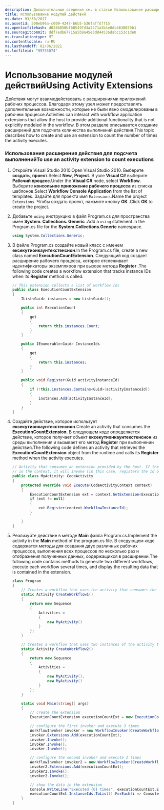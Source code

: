 ```yaml
---
description: Дополнительные сведения см. в статье Использование расширений действий.
title: Использование модулей действий
ms.date: 03/30/2017
ms.assetid: 500eb96a-c009-4247-b6b5-b36faffdf715
ms.openlocfilehash: d0286850bf685497d3a2471a3b4e0db4630070b1
ms.sourcegitcommit: ddf7edb67715a5b9a45e3dd44536dabc153c1de0
ms.translationtype: MT
ms.contentlocale: ru-RU
ms.lasthandoff: 02/06/2021
ms.locfileid: "99755074"
---
```

# <a name="using-activity-extensions"></a><span data-ttu-id="f7f6e-103">Использование модулей действий</span><span class="sxs-lookup"><span data-stu-id="f7f6e-103">Using Activity Extensions</span></span>

<span data-ttu-id="f7f6e-104">Действия могут взаимодействовать с расширениями приложений рабочих процессов. Благодаря этому узел может предоставлять дополнительные возможности, которые не были явно смоделированы в рабочем процессе.</span><span class="sxs-lookup"><span data-stu-id="f7f6e-104">Activities can interact with workflow application extensions that allow the host to provide additional functionality that is not explicitly modeled in the workflow.</span></span>  <span data-ttu-id="f7f6e-105">В этом разделе описывается создание расширений для подсчета количества выполнений действия.</span><span class="sxs-lookup"><span data-stu-id="f7f6e-105">This topic describes how to create and use an extension to count the number of times the activity executes.</span></span>

### <a name="to-use-an-activity-extension-to-count-executions"></a><span data-ttu-id="f7f6e-106">Использования расширения действия для подсчета выполнений</span><span class="sxs-lookup"><span data-stu-id="f7f6e-106">To use an activity extension to count executions</span></span>

1. <span data-ttu-id="f7f6e-107">Откройте Visual Studio 2010.</span><span class="sxs-lookup"><span data-stu-id="f7f6e-107">Open Visual Studio 2010.</span></span> <span data-ttu-id="f7f6e-108">Выберите **создать**, **проект**.</span><span class="sxs-lookup"><span data-stu-id="f7f6e-108">Select **New**, **Project**.</span></span> <span data-ttu-id="f7f6e-109">В узле **Visual C#** выберите **Рабочий процесс**.</span><span class="sxs-lookup"><span data-stu-id="f7f6e-109">Under the **Visual C#** node, select **Workflow**.</span></span>  <span data-ttu-id="f7f6e-110">Выберите **консольное приложение рабочего процесса** из списка шаблонов.</span><span class="sxs-lookup"><span data-stu-id="f7f6e-110">Select **Workflow Console Application** from the list of templates.</span></span> <span data-ttu-id="f7f6e-111">Задайте для проекта имя `Extensions`.</span><span class="sxs-lookup"><span data-stu-id="f7f6e-111">Name the project `Extensions`.</span></span> <span data-ttu-id="f7f6e-112">Чтобы создать проект, нажмите кнопку **ОК** .</span><span class="sxs-lookup"><span data-stu-id="f7f6e-112">Click **OK** to create the project.</span></span>

2. <span data-ttu-id="f7f6e-113">Добавьте `using` инструкцию в файл Program.cs для пространства имен **System. Collections. Generic** .</span><span class="sxs-lookup"><span data-stu-id="f7f6e-113">Add a `using` statement in the Program.cs file for the **System.Collections.Generic** namespace.</span></span>

    ```csharp
    using System.Collections.Generic;
    ```

3. <span data-ttu-id="f7f6e-114">В файле Program.cs создайте новый класс с именем **ексекутионкаунтекстенсион**.</span><span class="sxs-lookup"><span data-stu-id="f7f6e-114">In the Program.cs file, create a new class named **ExecutionCountExtension**.</span></span> <span data-ttu-id="f7f6e-115">Следующий код создает расширение рабочего процесса, которое отслеживает идентификаторы экземпляров при вызове метода **Register** .</span><span class="sxs-lookup"><span data-stu-id="f7f6e-115">The following code creates a workflow extension that tracks instance IDs when its **Register** method is called.</span></span>

    ```csharp
    // This extension collects a list of workflow Ids
    public class ExecutionCountExtension
    {
        IList<Guid> instances = new List<Guid>();

        public int ExecutionCount
        {
            get
            {
                return this.instances.Count;
            }
        }

        public IEnumerable<Guid> InstanceIds
        {
            get
            {
                return this.instances;
            }
        }

        public void Register(Guid activityInstanceId)
        {
            if (!this.instances.Contains<Guid>(activityInstanceId))
            {
                instances.Add(activityInstanceId);
            }
        }
    }
    ```

4. <span data-ttu-id="f7f6e-116">Создайте действие, которое использует **ексекутионкаунтекстенсион**.</span><span class="sxs-lookup"><span data-stu-id="f7f6e-116">Create an activity that consumes the **ExecutionCountExtension**.</span></span> <span data-ttu-id="f7f6e-117">В следующем коде определяется действие, которое получает объект **ексекутионкаунтекстенсион** из среды выполнения и вызывает его метод **Register** при выполнении действия.</span><span class="sxs-lookup"><span data-stu-id="f7f6e-117">The following code defines an activity that retrieves the **ExecutionCountExtension** object from the runtime and calls its **Register** method when the activity executes.</span></span>

    ```csharp
    // Activity that consumes an extension provided by the host. If the extension is available
    // in the context, it will invoke (in this case, registers the Id of the executing workflow)
    public class MyActivity: CodeActivity
    {
        protected override void Execute(CodeActivityContext context)
        {
            ExecutionCountExtension ext = context.GetExtension<ExecutionCountExtension>();
            if (ext != null)
            {
                ext.Register(context.WorkflowInstanceId);
            }

        }
    }
    ```

5. <span data-ttu-id="f7f6e-118">Реализуйте действие в методе **Main** файла Program.cs.</span><span class="sxs-lookup"><span data-stu-id="f7f6e-118">Implement the activity in the **Main** method of the program.cs file.</span></span> <span data-ttu-id="f7f6e-119">В следующем коде содержатся методы для создания двух различных рабочих процессов, выполнения всех процессов по несколько раз и отображения полученных данных, содержащихся в расширении.</span><span class="sxs-lookup"><span data-stu-id="f7f6e-119">The following code contains methods to generate two different workflows, execute each workflow several times, and display the resulting data that is contained in the extension.</span></span>

    ```csharp
    class Program
    {
        // Creates a workflow that uses the activity that consumes the extension
        static Activity CreateWorkflow1()
        {
            return new Sequence
            {
                Activities =
                {
                    new MyActivity()
                }
            };
        }

        // Creates a workflow that uses two instances of the activity that consumes the extension
        static Activity CreateWorkflow2()
        {
            return new Sequence
            {
                Activities =
                {
                    new MyActivity(),
                    new MyActivity()
                }
            };
        }

        static void Main(string[] args)
        {
            // create the extension
            ExecutionCountExtension executionCountExt = new ExecutionCountExtension();

            // configure the first invoker and execute 3 times
            WorkflowInvoker invoker = new WorkflowInvoker(CreateWorkflow1());
            invoker.Extensions.Add(executionCountExt);
            invoker.Invoke();
            invoker.Invoke();
            invoker.Invoke();

            // configure the second invoker and execute 2 times
            WorkflowInvoker invoker2 = new WorkflowInvoker(CreateWorkflow2());
            invoker2.Extensions.Add(executionCountExt);
            invoker2.Invoke();
            invoker2.Invoke();

            // show the data in the extension
            Console.WriteLine("Executed {0} times", executionCountExt.ExecutionCount);
            executionCountExt.InstanceIds.ToList().ForEach(i => Console.WriteLine("...{0}", i));
        }
    }
    ```
